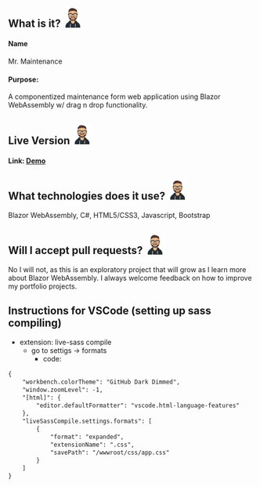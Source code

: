 ## What is it? <img src="./logo.png" width="40" />

#### Name 
Mr. Maintenance
#### Purpose:
A componentized maintenance form web application using Blazor WebAssembly w/ drag n drop functionality.

## Live Version <img src="./logo.png" width="40" />
#### Link: [Demo](https://mrmaintenance.jasontylerrodriguez.com)

## What technologies does it use? <img src="./logo.png" width="40" />
Blazor WebAssembly, C#, HTML5/CSS3, Javascript, Bootstrap

## Will I accept pull requests? <img src="./logo.png" width="40" />
No I will not, as this is an exploratory project that will grow as I learn more about Blazor WebAssembly. I always welcome feedback on how to improve my portfolio projects.

## Instructions for VSCode (setting up sass compiling)

- extension: live-sass compile
   - go to settigs -> formats
        - code:
```      
{
    "workbench.colorTheme": "GitHub Dark Dimmed",
    "window.zoomLevel": -1,
    "[html]": {
        "editor.defaultFormatter": "vscode.html-language-features"
    },
    "liveSassCompile.settings.formats": [
        {
            "format": "expanded",
            "extensionName": ".css",
            "savePath": "/wwwroot/css/app.css"
        }
    ]
}
```
